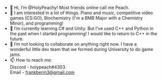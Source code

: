 - 👋 Hi, I’m @HolyPeachy! Most friends online call me Peach.
- 👀 I am interested in a lot of things. Piano and music, competitive video games (CS:GO), Biochemistry (I'm a BMB Major with a Chemistry Minor), and programming!
- 🌱 I’m currently learning C# and Unity. But I've used C++ and Python in the past when I started programming! I would like to return to C++ in the future.
- 💞️ I’m not looking to collaborate on anything right now. I have a wonderful little dev team that we formed during University to do game jams.
- 📫 How to reach me:  
Discord - holypeach#4303  
Email - frankberm3@gmail.com

<!---
HolyPeachy/HolyPeachy is a ✨ special ✨ repository because its `README.md` (this file) appears on your GitHub profile.
You can click the Preview link to take a look at your changes.
--->
